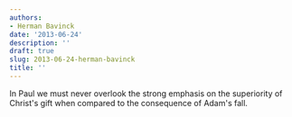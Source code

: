 ```yaml
---
authors:
- Herman Bavinck
date: '2013-06-24'
description: ''
draft: true
slug: 2013-06-24-herman-bavinck
title: ''
---
```

In Paul we must never overlook the strong emphasis on the superiority of Christ's gift when compared to the consequence of Adam's fall.



